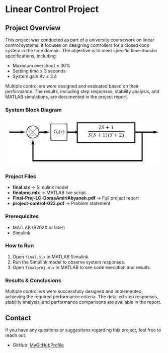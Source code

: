 # Linear Control Project
## Project Overview
This project was conducted as part of a university coursework on linear control systems. It focuses on designing controllers for a closed-loop system in the time domain. The objective is to meet specific time-domain specifications, including:  
- Maximum overshoot ≤ 30%  
- Settling time ≤ 3 seconds  
- System gain Kv ≤ 3.4  

Multiple controllers were designed and evaluated based on their performance. The results, including step responses, stability analysis, and MATLAB simulations, are documented in the project report.  

### **System Block Diagram**
![Block Diagram](https://github.com/Dorsa-amiri/Linear-Control-Project/blob/main/BlockDiagram_LC.png)  

### **Project Files**  
- **final.slx** → Simulink model  
- **finalproj.mlx** → MATLAB live script  
- **Final-Proj-LC-DorsaAmiriAbyaneh.pdf** → Full project report  
- **project-control-022.pdf** → Problem statement  

### **Prerequisites**
- MATLAB (R202X or later)  
- Simulink  

### **How to Run**
1. Open `final.slx` in MATLAB Simulink.  
2. Run the Simulink model to observe system responses.  
3. Open `finalproj.mlx` in MATLAB to see code execution and results.  

### **Results & Conclusions**  
Multiple controllers were successfully designed and implemented, achieving the required performance criteria. The detailed step responses, stability analysis, and performance comparisons are available in the report.

## **Contact**  
If you have any questions or suggestions regarding this project, feel free to reach out:  
- GitHub: [MyGitHubProfile](https://github.com/Dorsa-amiri)  
